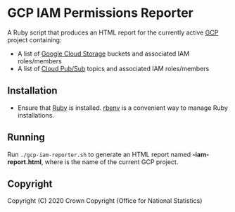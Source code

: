 # GCP IAM Permissions Reporter
A Ruby script that produces an HTML report for the currently active [GCP](https://cloud.google.com/) project containing:

* A list of [Google Cloud Storage](https://cloud.google.com/storage) buckets and associated IAM roles/members
* A list of [Cloud Pub/Sub](https://cloud.google.com/pubsub) topics and associated IAM roles/members

## Installation
* Ensure that [Ruby](https://www.ruby-lang.org/en/downloads/) is installed. [rbenv](https://github.com/rbenv/rbenv) is a convenient way to manage Ruby installations.

## Running
Run `./gcp-iam-reporter.sh` to generate an HTML report named **<project>-iam-report.html**, where _<project>_ is the name of the current GCP project.

## Copyright
Copyright (C) 2020 Crown Copyright (Office for National Statistics)